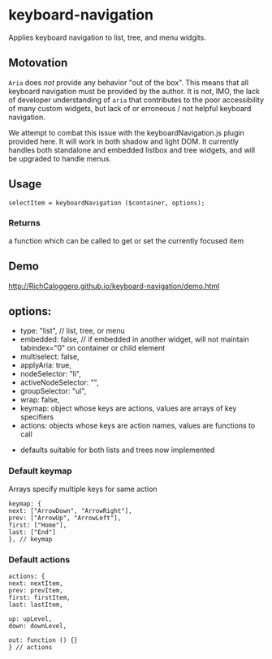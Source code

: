 # keyboard-navigation

Applies keyboard navigation to list, tree, and menu widgits.

## Motovation

`Aria` does *not* provide any behavior "out of the box".
This means that all keyboard navigation must be provided by the author.
It is not, IMO, the lack of developer understanding of `aria` that contributes to the poor accessibility of many custom widgets,  but lack of or erroneous / not helpful keyboard navigation. 

We attempt to combat this issue with the keyboardNavigation.js plugin provided here.
It will work in both shadow  and light DOM.
It currently handles both standalone and embedded listbox and tree widgets, and will be upgraded to handle menus.


## Usage

```
selectItem = keyboardNavigation ($container, options);
```

### Returns

a function which can be called to get or set the currently focused item

## Demo

http://RichCaloggero.github.io/keyboard-navigation/demo.html


## options:


- type: "list", // list, tree, or menu
- embedded: false, // if embedded in another widget, will not maintain tabindex="0" on container or child element
- multiselect: false,
- applyAria: true,
- nodeSelector: "li",
- activeNodeSelector: "",
- groupSelector: "ul",
- wrap: false,
- keymap: object whose keys are actions, values are arrays of key specifiers
- actions: objects whose keys are action names, values are functions to call
+ defaults suitable for both lists and trees now implemented

### Default keymap

Arrays specify multiple keys for same action

```
keymap: {
next: ["ArrowDown", "ArrowRight"],
prev: ["ArrowUp", "ArrowLeft"],
first: ["Home"],
last: ["End"]
}, // keymap
```

### Default actions

```
actions: {
next: nextItem,
prev: prevItem,
first: firstItem,
last: lastItem,

up: upLevel,
down: downLevel,

out: function () {}
} // actions
```


